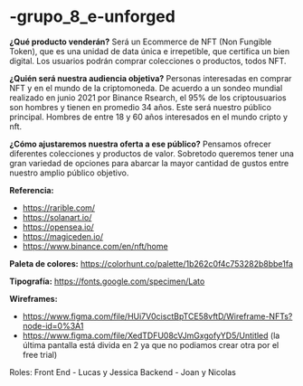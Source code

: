 # -grupo_8_e-unforged

**¿Qué producto venderán?** 
Será un Ecommerce de NFT (Non Fungible Token), que es una unidad de data única e irrepetible, que certifica un bien digital. Los usuarios podrán comprar colecciones o productos, todos NFT. 

**¿Quién será nuestra audiencia objetiva?** 
Personas interesadas en comprar NFT y en el mundo de la criptomoneda. De acuerdo a un sondeo mundial realizado en junio 2021 por Binance Rsearch, el 95% de los criptousuarios son hombres y tienen en promedio 34 años. 
Este será nuestro público principal. Hombres de entre 18 y 60 años interesados en el mundo cripto y nft. 


**¿Cómo ajustaremos nuestra oferta a ese público?** 
Pensamos ofrecer diferentes colecciones y productos de valor. Sobretodo queremos tener una gran variedad de opciones para abarcar la mayor cantidad de gustos entre nuestro amplio público objetivo. 



**Referencia:**
- https://rarible.com/
- https://solanart.io/
- https://opensea.io/
- https://magiceden.io/
- https://www.binance.com/en/nft/home

**Paleta de colores:** 
https://colorhunt.co/palette/1b262c0f4c753282b8bbe1fa

**Tipografía:** 
https://fonts.google.com/specimen/Lato

**Wireframes:** 
- https://www.figma.com/file/HUi7V0cisctBpTCE58vftD/Wireframe-NFTs?node-id=0%3A1
- https://www.figma.com/file/XedTDFU08cVJmGxgofyYD5/Untitled (la última pantalla está divida en 2 ya que no podiamos crear otra por el free trial)

Roles:
Front End - Lucas y Jessica
Backend - Joan y Nicolas

